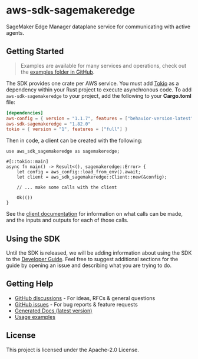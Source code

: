 # aws-sdk-sagemakeredge

SageMaker Edge Manager dataplane service for communicating with active agents.

## Getting Started

> Examples are available for many services and operations, check out the
> [examples folder in GitHub](https://github.com/awslabs/aws-sdk-rust/tree/main/examples).

The SDK provides one crate per AWS service. You must add [Tokio](https://crates.io/crates/tokio)
as a dependency within your Rust project to execute asynchronous code. To add `aws-sdk-sagemakeredge` to
your project, add the following to your **Cargo.toml** file:

```toml
[dependencies]
aws-config = { version = "1.1.7", features = ["behavior-version-latest"] }
aws-sdk-sagemakeredge = "1.82.0"
tokio = { version = "1", features = ["full"] }
```

Then in code, a client can be created with the following:

```rust,no_run
use aws_sdk_sagemakeredge as sagemakeredge;

#[::tokio::main]
async fn main() -> Result<(), sagemakeredge::Error> {
    let config = aws_config::load_from_env().await;
    let client = aws_sdk_sagemakeredge::Client::new(&config);

    // ... make some calls with the client

    Ok(())
}
```

See the [client documentation](https://docs.rs/aws-sdk-sagemakeredge/latest/aws_sdk_sagemakeredge/client/struct.Client.html)
for information on what calls can be made, and the inputs and outputs for each of those calls.

## Using the SDK

Until the SDK is released, we will be adding information about using the SDK to the
[Developer Guide](https://docs.aws.amazon.com/sdk-for-rust/latest/dg/welcome.html). Feel free to suggest
additional sections for the guide by opening an issue and describing what you are trying to do.

## Getting Help

* [GitHub discussions](https://github.com/awslabs/aws-sdk-rust/discussions) - For ideas, RFCs & general questions
* [GitHub issues](https://github.com/awslabs/aws-sdk-rust/issues/new/choose) - For bug reports & feature requests
* [Generated Docs (latest version)](https://awslabs.github.io/aws-sdk-rust/)
* [Usage examples](https://github.com/awslabs/aws-sdk-rust/tree/main/examples)

## License

This project is licensed under the Apache-2.0 License.

